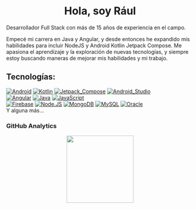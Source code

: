 <div align="center">
<h1 align="center">Hola, soy Rául</h1>
</div>

Desarrollador Full Stack con más de 15 años de experiencia en el campo. 

Empecé mi carrera en Java y Angular, y desde entonces he expandido mis habilidades para incluir NodeJS y Android Kotlin Jetpack Compose. Me apasiona el aprendizaje y la exploración de nuevas tecnologías, y siempre estoy buscando maneras de mejorar mis habilidades y mi trabajo.

## Tecnologías:

[![Android](https://img.shields.io/badge/Android-3DDC84?style=for-the-badge&logo=android&logoColor=white&labelColor=101010)]()
[![Kotlin](https://img.shields.io/badge/Kotlin-7F52FF?style=for-the-badge&logo=kotlin&logoColor=white&labelColor=101010)]()
[![Jetpack_Compose](https://img.shields.io/badge/Jetpack_Compose-0095D5?style=for-the-badge&logo=jetpack-compose&logoColor=white&labelColor=101010)]()
[![Android_Studio](https://img.shields.io/badge/Android_Studio-3DDC84?style=for-the-badge&logo=android-studio&logoColor=white&labelColor=101010)]()
</br>
[![Angular](https://img.shields.io/badge/Angular-232F3E?style=for-the-badge&logo=angular&logoColor=white&labelColor=101010)]()
[![Java](https://img.shields.io/badge/Java-007396?style=for-the-badge&logo=java&logoColor=white&labelColor=101010)]()
[![JavaScript](https://img.shields.io/badge/JavaScript-F7DF1E?style=for-the-badge&logo=javascript&logoColor=white&labelColor=101010)]()
</br>
[![Firebase](https://img.shields.io/badge/Firebase-FFCA28?style=for-the-badge&logo=firebase&logoColor=white&labelColor=101010)]()
[![Node.JS](https://img.shields.io/badge/Node.JS-339933?style=for-the-badge&logo=node.js&logoColor=white&labelColor=101010)]()
[![MongoDB](https://img.shields.io/badge/MongoDB-47A248?style=for-the-badge&logo=mongodb&logoColor=white&labelColor=101010)]()
[![MySQL](https://img.shields.io/badge/MySQL-4479A1?style=for-the-badge&logo=mysql&logoColor=white&labelColor=101010)]()
[![Oracle](https://img.shields.io/badge/Oracle-F80000?style=for-the-badge&logo=oracle&logoColor=white&labelColor=101010)]()
</br>
Y alguna más...

### GitHub Analytics

<p align="center">
<a href="https://github.com/ArisGuimera">
  <img height="180em" src="https://github-readme-stats-eight-theta.vercel.app/api?username=rulsoftdev&show_icons=true&theme=algolia&include_all_commits=true&count_private=true"/>
  <!--img height="180em" src="https://github-readme-stats-eight-theta.vercel.app/api/top-langs/?username=rulsoftdev&layout=compact&langs_count=8&theme=algolia"/-->
</a>
</p>
